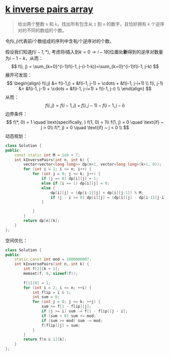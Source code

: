 # [k inverse pairs array](https://leetcode-cn.com/problems/k-inverse-pairs-array/)

> 给出两个整数 `n` 和 `k`，找出所有包含从 `1` 到 `n` 的数字，且恰好拥有 `k` 个逆序对的不同的数组的个数。

令$f(i, j)$代表前$i$个数组成的序列中含有$j$个逆序对的个数。

假设我们知道$f(i-1, *)$, 考虑将$i$插入到$k=0 \rightarrow i-1$的位置处**新**得到的逆序对数量为$i-1-k$，从而：
$$
f(i, j) = \sum_{k=0}^{i-1}f(i-1, j-(i-1-k))=\sum_{k=0}^{i-1}f(i-1, j-k)
$$
展开可发现：
$$
\begin{align}
f(i,j)    &= f(i-1,j) + &f(i-1, j-1) + \cdots + &f(i-1, j-i+1) \\
f(i, j-1) &=            &f(i-1, j-1) + \cdots + &f(i-1, j-i+1) + f(i-1, j-i) \\
\end{align}
$$
从而：
$$
f(i,j) = f(i-1,j) + f(i, j-1)-f(i-1,j-i)
$$
边界条件：
$$
f(*, 0) = 1 \quad \text{specifically, } f(1, 0) = 1\\
f(1, j) = 0 \quad \text{if} ~ j > 0\\
f(*, j) = 0 \quad \text{if} ~ j < 0 \\
$$
动态规划：

```cpp
class Solution {
public:
    const static int M = 1e9 + 7;
    int kInversePairs(int n, int k) {
        vector<vector<long long>> dp(n+1, vector<long long>(k+1, 0));
        for (int i = 1; i <= n; i++) {
            for (int j = 0; j <= k; j++) {
                if (j == 0) dp[i][j] = 1;
                else if (i == 1) dp[i][j] = 0;
                else {
                    dp[i][j] = (dp[i-1][j] + dp[i][j-1]) % M;
                    if (j - i >= 0) dp[i][j] = (dp[i][j] - dp[i-1][j-i] + M) % M;
                }

            }
        }
        return dp[n][k];
    }
};
```

空间优化：

```cpp
class Solution {
public:
    static const int mod = 1000000007;
    int kInversePairs(int n, int k) {
        int f[2][k + 1];
        memset(f, 0, sizeof(f));
        
        f[1][0] = 1;
        for (int i = 2; i <= n; ++i) {
            int flip = i & 1;
            int sum = 0;
            for (int j = 0; j <= k; ++j) {
                sum += f[1 - flip][j];
                if (j >= i) sum -= f[1 - flip][j - i];
                if (sum < 0) sum += mod;
                if (sum >= mod) sum -= mod;
                f[flip][j] = sum;
            }
        }
        return f[n & 1][k];
    }
};
```



